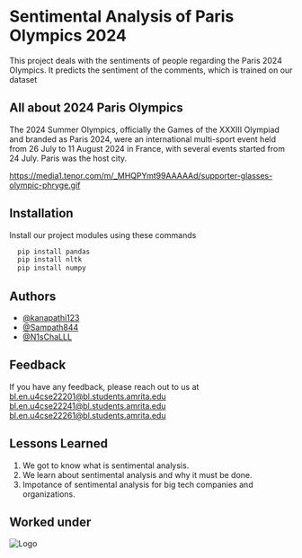 
# Sentimental Analysis of Paris Olympics 2024

This project deals with the sentiments of people regarding the Paris 2024 Olympics. It predicts the sentiment of the comments, which is trained on our dataset



## All about 2024 Paris Olympics 

The 2024 Summer Olympics, officially the Games of the XXXIII Olympiad and branded as Paris 2024, were an international multi-sport event held from 26 July to 11 August 2024 in France, with several events started from 24 July. Paris was the host city.

https://media1.tenor.com/m/_MHQPYmt99AAAAAd/supporter-glasses-olympic-phryge.gif


## Installation

Install our project modules using these commands

```bash
  pip install pandas
  pip install nltk 
  pip install numpy 
```
    
## Authors

- [@kanapathi123](https://github.com/kanapathi123)
- [@Sampath844](https://github.com/Sampath844)
- [@N1sChaLLL](https://github.com/N1sChaLLL)

## Feedback

If you have any feedback, please reach out to us at 
bl.en.u4cse22201@bl.students.amrita.edu
bl.en.u4cse22241@bl.students.amrita.edu
bl.en.u4cse22261@bl.students.amrita.edu



## Lessons Learned

1) We got to know what is sentimental analysis.
2) We learn about sentimental analysis and why it must be done.
3) Impotance of sentimental analysis for big tech companies and organizations.


## Worked under 
![Logo](https://www.careerguide.com/career/wp-content/uploads/2023/07/Amrita-University.png)

